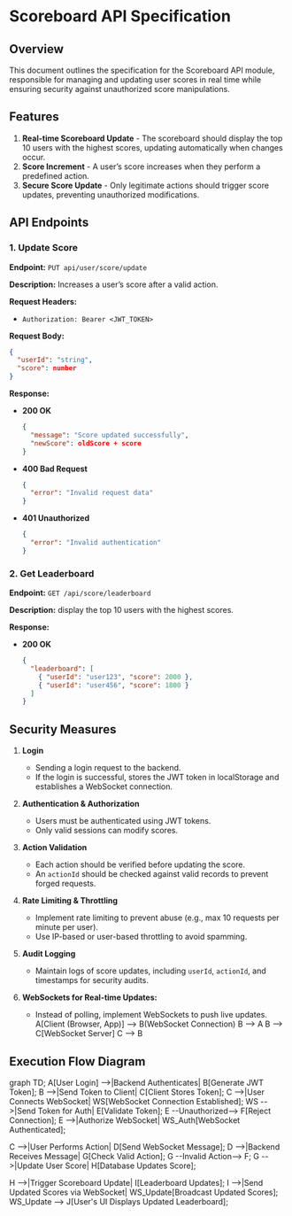 # Scoreboard API Specification

## Overview

This document outlines the specification for the Scoreboard API module, responsible for managing and updating user scores in real time while ensuring security against unauthorized score manipulations.

## Features

1. **Real-time Scoreboard Update** - The scoreboard should display the top 10 users with the highest scores, updating automatically when changes occur.
2. **Score Increment** - A user’s score increases when they perform a predefined action.
3. **Secure Score Update** - Only legitimate actions should trigger score updates, preventing unauthorized modifications.

## API Endpoints

### 1. **Update Score**
**Endpoint:** `PUT api/user/score/update`

**Description:** Increases a user’s score after a valid action.

**Request Headers:**
- `Authorization: Bearer <JWT_TOKEN>`

**Request Body:**
```json
{
  "userId": "string", 
  "score": number
}
```

**Response:**
- **200 OK**
  ```json
  {
    "message": "Score updated successfully",
    "newScore": oldScore + score
  }
  ```
- **400 Bad Request**
  ```json
  {
    "error": "Invalid request data"
  }
  ```
- **401 Unauthorized**
  ```json
  {
    "error": "Invalid authentication"
  }
  ```

### 2. **Get Leaderboard**
**Endpoint:** `GET /api/score/leaderboard`

**Description:** display the top 10 users with the highest scores.

**Response:**
- **200 OK**
  ```json
  {
    "leaderboard": [
      { "userId": "user123", "score": 2000 },
      { "userId": "user456", "score": 1800 }
    ]
  }
  ```

## Security Measures

1. **Login**
   - Sending a login request to the backend. 
   - If the login is successful, stores the JWT token in localStorage and establishes a WebSocket connection.

2. **Authentication & Authorization**
   - Users must be authenticated using JWT tokens.
   - Only valid sessions can modify scores.

3. **Action Validation**
   - Each action should be verified before updating the score.
   - An `actionId` should be checked against valid records to prevent forged requests.

4. **Rate Limiting & Throttling**
   - Implement rate limiting to prevent abuse (e.g., max 10 requests per minute per user).
   - Use IP-based or user-based throttling to avoid spamming.

5. **Audit Logging**
   - Maintain logs of score updates, including `userId`, `actionId`, and timestamps for security audits.

6. **WebSockets for Real-time Updates:** 
   - Instead of polling, implement WebSockets to push live updates.
    A[Client (Browser, App)] --> B(WebSocket Connection)
    B --> A
    B --> C[WebSocket Server]
    C --> B

## Execution Flow Diagram

graph TD;
  A[User Login] -->|Backend Authenticates| B[Generate JWT Token];
  B -->|Send Token to Client| C[Client Stores Token];
  C -->|User Connects WebSocket| WS[WebSocket Connection Established];
  WS -->|Send Token for Auth| E[Validate Token];
  E --Unauthorized--> F[Reject Connection];
  E -->|Authorize WebSocket| WS_Auth[WebSocket Authenticated];

  C -->|User Performs Action| D[Send WebSocket Message];
  D -->|Backend Receives Message| G[Check Valid Action];
  G --Invalid Action--> F;
  G -->|Update User Score| H[Database Updates Score];

  H -->|Trigger Scoreboard Update| I[Leaderboard Updates];
  I -->|Send Updated Scores via WebSocket| WS_Update[Broadcast Updated Scores];
  WS_Update --> J[User's UI Displays Updated Leaderboard];



